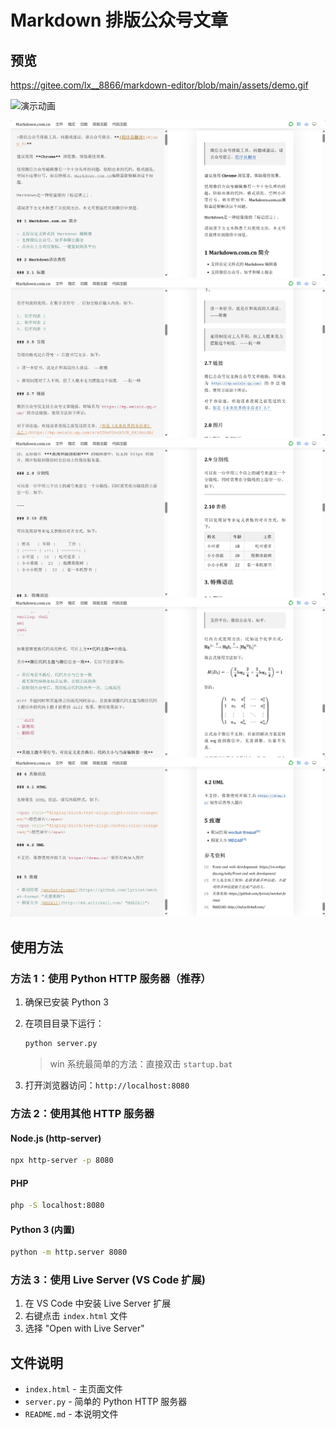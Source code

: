# Markdown 排版公众号文章

## 预览

https://gitee.com/lx__8866/markdown-editor/blob/main/assets/demo.gif

<img src="https://gitee.com/lx__8866/markdown-editor/blob/main/assets/demo.gif" width="400" alt="演示动画">

![image](./assets/demo1.png)
![image](./assets/demo2.png)
![image](./assets/demo3.png)
![image](./assets/demo4.png)
![image](./assets/demo5.png)


## 使用方法

### 方法 1：使用 Python HTTP 服务器（推荐）

1. 确保已安装 Python 3
2. 在项目目录下运行：

   ```bash
   python server.py
   ```

   > win 系统最简单的方法：直接双击 `startup.bat`

3. 打开浏览器访问：`http://localhost:8080`

### 方法 2：使用其他 HTTP 服务器

#### Node.js (http-server)

```bash
npx http-server -p 8080
```

#### PHP

```bash
php -S localhost:8080
```

#### Python 3 (内置)

```bash
python -m http.server 8080
```

### 方法 3：使用 Live Server (VS Code 扩展)

1. 在 VS Code 中安装 Live Server 扩展
2. 右键点击 `index.html` 文件
3. 选择 "Open with Live Server"

## 文件说明

- `index.html` - 主页面文件
- `server.py` - 简单的 Python HTTP 服务器
- `README.md` - 本说明文件
